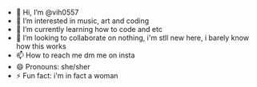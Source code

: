 - 👋 Hi, I’m @vih0557
- 👀 I’m interested in music, art and coding
- 🌱 I’m currently learning how to code and etc 
- 💞️ I’m looking to collaborate on nothing, i'm stll new here, i barely know how this works
- 📫 How to reach me dm me on insta
- 😄 Pronouns: she/sher
- ⚡ Fun fact: i'm in fact a woman

<!---
vih0557/vih0557 is a ✨ special ✨ repository because its `README.md` (this file) appears on your GitHub profile.
You can click the Preview link to take a look at your changes.
--->
